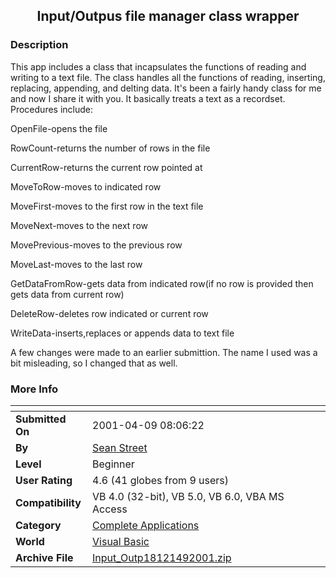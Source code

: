 ﻿<div align="center">

## Input/Outpus file manager class wrapper


</div>

### Description

This app includes a class that incapsulates the functions of reading and writing to a text file. The class handles all the functions of reading, inserting, replacing, appending, and delting data. It's been a fairly handy class for me and now I share it with you. It basically treats a text as a recordset. Procedures include:

OpenFile-opens the file

RowCount-returns the number of rows in the file

CurrentRow-returns the current row pointed at

MoveToRow-moves to indicated row

MoveFirst-moves to the first row in the text file

MoveNext-moves to the next row

MovePrevious-moves to the previous row

MoveLast-moves to the last row

GetDataFromRow-gets data from indicated row(if no row is provided then gets data from current row)

DeleteRow-deletes row indicated or current row

WriteData-inserts,replaces or appends data to text file

A few changes were made to an earlier submittion. The name I used was a bit misleading, so I changed that as well.
 
### More Info
 


<span>             |<span>
---                |---
**Submitted On**   |2001-04-09 08:06:22
**By**             |[Sean Street](https://github.com/Planet-Source-Code/PSCIndex/blob/master/ByAuthor/sean-street.md)
**Level**          |Beginner
**User Rating**    |4.6 (41 globes from 9 users)
**Compatibility**  |VB 4\.0 \(32\-bit\), VB 5\.0, VB 6\.0, VBA MS Access
**Category**       |[Complete Applications](https://github.com/Planet-Source-Code/PSCIndex/blob/master/ByCategory/complete-applications__1-27.md)
**World**          |[Visual Basic](https://github.com/Planet-Source-Code/PSCIndex/blob/master/ByWorld/visual-basic.md)
**Archive File**   |[Input\_Outp18121492001\.zip](https://github.com/Planet-Source-Code/sean-street-input-outpus-file-manager-class-wrapper__1-22246/archive/master.zip)








